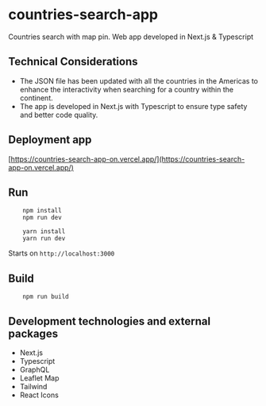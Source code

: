 # countries-search-app
Countries search with map pin. Web app developed in Next.js & Typescript

## Technical Considerations
* The JSON file has been updated with all the countries in the Americas to enhance the interactivity when searching for a country within the continent.
* The app is developed in Next.js with Typescript to ensure type safety and better code quality.

## Deployment app
[https://countries-search-app-on.vercel.app/](https://countries-search-app-on.vercel.app/)

## Run
```
    npm install
    npm run dev
```

```
    yarn install
    yarn run dev
```
Starts on `http://localhost:3000`

## Build
```
    npm run build
```

## Development technologies and external packages
* Next.js
* Typescript
* GraphQL
* Leaflet Map
* Tailwind
* React Icons
